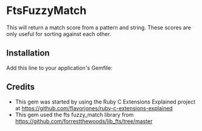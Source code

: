 # FtsFuzzyMatch

This will return a match score from a pattern and string. These scores are only
useful for sorting against each other.

## Installation

Add this line to your application's Gemfile:

## Credits

- This gem was started by using the Ruby C Extensions Explained project at
  https://github.com/flavorjones/ruby-c-extensions-explained
- This gem used the fts fuzzy_match library from
  https://github.com/forrestthewoods/lib_fts/tree/master
